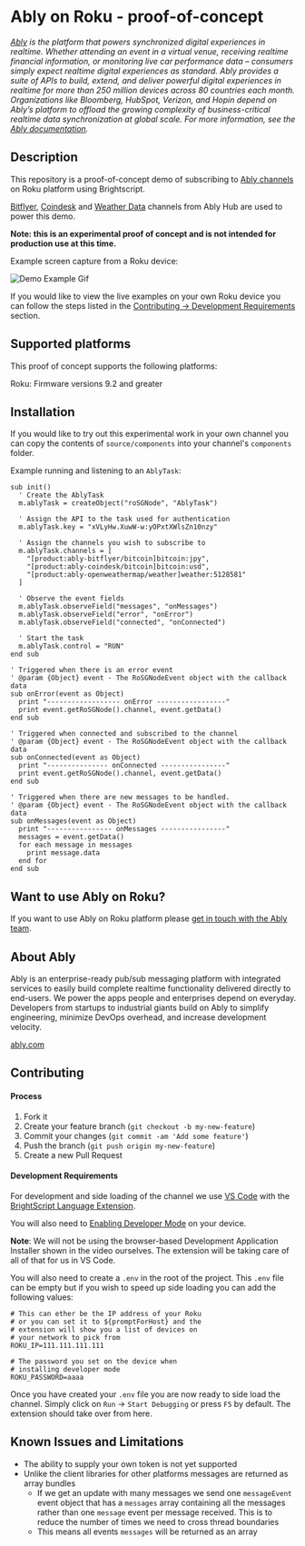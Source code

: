 
# Ably on Roku - proof-of-concept

_[Ably](https://ably.com) is the platform that powers synchronized digital experiences in realtime. Whether attending an event in a virtual venue, receiving realtime financial information, or monitoring live car performance data – consumers simply expect realtime digital experiences as standard. Ably provides a suite of APIs to build, extend, and deliver powerful digital experiences in realtime for more than 250 million devices across 80 countries each month. Organizations like Bloomberg, HubSpot, Verizon, and Hopin depend on Ably’s platform to offload the growing complexity of business-critical realtime data synchronization at global scale. For more information, see the [Ably documentation](https://ably.com/documentation)._

## Description

This repository is a proof-of-concept demo of subscribing to [Ably channels](https://www.ably.io/) on Roku platform
using Brightscript.

[Bitflyer](https://www.ably.io/hub/ably-bitflyer/bitcoin), [Coindesk](https://www.ably.io/hub/ably-coindesk/bitcoin) and [Weather Data](https://www.ably.io/hub/ably-openweathermap/weather) channels from Ably Hub are used to power this demo.

**Note: this is an experimental proof of concept and is not intended for production use at this time.**

Example screen capture from a Roku device:

![Demo Example Gif](runningDemo.gif)

If you would like to view the live examples on your own Roku device you can follow the steps listed in the [Contributing -> Development Requirements](#development-requirements) section.

## Supported platforms

This proof of concept supports the following platforms:

Roku: Firmware versions 9.2 and greater

## Installation

If you would like to try out this experimental work in your own channel you can copy the contents of `source/components` into your channel's `components` folder.

Example running and listening to an `AblyTask`:

```brightscript
sub init()
  ' Create the AblyTask
  m.ablyTask = createObject("roSGNode", "AblyTask")

  ' Assign the API to the task used for authentication
  m.ablyTask.key = "xVLyHw.XuwW-w:yOPxtXWlsZn10nzy"

  ' Assign the channels you wish to subscribe to
  m.ablyTask.channels = [
    "[product:ably-bitflyer/bitcoin]bitcoin:jpy",
    "[product:ably-coindesk/bitcoin]bitcoin:usd",
    "[product:ably-openweathermap/weather]weather:5128581"
  ]

  ' Observe the event fields
  m.ablyTask.observeField("messages", "onMessages")
  m.ablyTask.observeField("error", "onError")
  m.ablyTask.observeField("connected", "onConnected")

  ' Start the task
  m.ablyTask.control = "RUN"
end sub

' Triggered when there is an error event
' @param {Object} event - The RoSGNodeEvent object with the callback data
sub onError(event as Object)
  print "------------------ onError -----------------"
  print event.getRoSGNode().channel, event.getData()
end sub

' Triggered when connected and subscribed to the channel
' @param {Object} event - The RoSGNodeEvent object with the callback data
sub onConnected(event as Object)
  print "--------------- onConnected ----------------"
  print event.getRoSGNode().channel, event.getData()
end sub

' Triggered when there are new messages to be handled.
' @param {Object} event - The RoSGNodeEvent object with the callback data
sub onMessages(event as Object)
  print "---------------- onMessages ----------------"
  messages = event.getData()
  for each message in messages
    print message.data
  end for
end sub
```

## Want to use Ably on Roku?

If you want to use Ably on Roku platform please [get in touch with the Ably team](https://ably.com/contact).

## About Ably


Ably is an enterprise-ready pub/sub messaging platform with integrated services to easily build complete realtime functionality delivered directly to end-users. We power the apps people and enterprises depend on everyday. Developers from startups to industrial giants build on Ably to simplify engineering, minimize DevOps overhead, and increase development velocity.

[ably.com](https://ably.com)


## Contributing

#### Process

1. Fork it
2. Create your feature branch (`git checkout -b my-new-feature`)
3. Commit your changes (`git commit -am 'Add some feature'`)
4. Push the branch (`git push origin my-new-feature`)
5. Create a new Pull Request

#### Development Requirements

For development and side loading of the channel we use [VS Code](https://code.visualstudio.com/) with the [BrightScript Language Extension](https://marketplace.visualstudio.com/items?itemName=celsoaf.brightscript).

You will also need to [Enabling Developer Mode](https://developer.roku.com/en-ca/videos/courses/getting-started/developer-mode.md) on your device.

**Note**: We will not be using the browser-based Development Application Installer shown in the video ourselves. The extension will be taking care of all of that for us in VS Code.

You will also need to create a `.env` in the root of the project. This `.env` file can be empty but if you wish to speed up side loading you can add the following values:

```shell
# This can ether be the IP address of your Roku
# or you can set it to ${promptForHost} and the
# extension will show you a list of devices on
# your network to pick from
ROKU_IP=111.111.111.111

# The password you set on the device when
# installing developer mode
ROKU_PASSWORD=aaaa
```

Once you have created your `.env` file you are now ready to side load the channel. Simply click on `Run` -> `Start Debugging` or press `F5` by default. The extension should take over from here.

## Known Issues and Limitations

- The ability to supply your own token is not yet supported
- Unlike the client libraries for other platforms messages are returned as array bundles
  - If we get an update with many messages we send one `messageEvent` event object that has a `messages` array containing all the messages rather than one `message` event per message received. This is to reduce the number of times we need to cross thread boundaries
  - This means all events `messages` will be returned as an array
